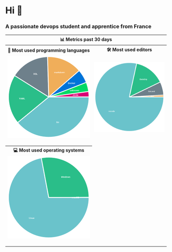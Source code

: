<h1 >Hi 👋</h1>
<h3>A passionate devops student and apprentice from France</h3>

<table>
  <tr>
    <th colspan="2" align="center">
      📊 Metrics past 30 days
    </th>
  </tr>
  <tr>
    <th>💬 Most used programming languages</th>
    <th>🛠️ Most used editors</th>
  </tr>
  <tr>
    <td align="center">
      <img alt="" width="380" src="https://raw.githubusercontent.com/LacazeThomas/LacazeThomas/main/languages.png">
      <img width="900" height="1" alt="">
    </td>
    <td align="center">
      <img alt="" width="380" src="https://raw.githubusercontent.com/LacazeThomas/LacazeThomas/main/editors.png">
      <img width="900" height="1" alt="">
    </td>
  </tr>
  <tr>
    <th><a ref="source/plugins/followup/README.md">💻 Most used operating systems</a></th>
  </tr>
  <tr>
    <td align="center">
     <img alt="" width="380" src="https://raw.githubusercontent.com/LacazeThomas/LacazeThomas/main/operatingSystems.png">
     <img width="900" height="1" alt="">
   </td>
  </tr>
</table>
